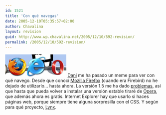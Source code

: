 ```yaml
---
id: 1521
title: 'Con qué navegas'
date: 2005-12-10T05:35:57+02:00
author: Chavalina
layout: revision
guid: http://www.wp.chavalina.net/2005/12/10/592-revision/
permalink: /2005/12/10/592-revision/
---
```

<img class="imgizqda" src="/imagenes/fotos/con-que-navego.jpg" alt="Mozilla Firefox, Internet Explorer, Opera" /> <a href="http://www.torresburriel.com/weblog/2005/12/09/meme-con-que-navegas" target="_blank">Dani</a> me ha pasado un meme para ver con qué navego. Desde que conoc&iacute; <a href="http://www.mozilla.com/firefox/" target="_blank">Mozilla Firefox</a> (cuando era Firebird) no he dejado de utilizarlo… hasta ahora. La versi&oacute;n 1.5 me ha dado <a href="http://www.chavalina.net/comentar.php?idpost=585" target="_blank">problemas</a>, as&iacute; que hasta que pueda volver a instalar una versi&oacute;n estable tiraré de <a href="http://opera.com/" target="_blank">Opera</a>, que además ahora es gratis. Internet Explorer hay que usarlo si haces páginas web, porque siempre tiene alguna sorpresilla con el CSS. Y seg&uacute;n para qué proyecto, <a href="http://lynx.browser.org/" target="_blank">Lynx</a>.